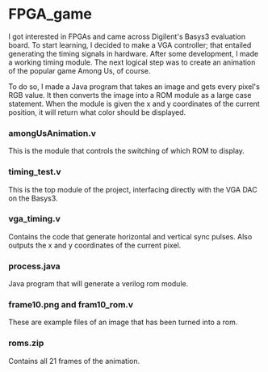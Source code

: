 # FPGA_game

I got interested in FPGAs and came across Digilent's Basys3 evaluation board. To start learning, I decided to make a VGA controller; that entailed generating the timing signals in hardware. After some development, I made a working timing module. The next logical step was to create an animation of the popular game Among Us, of course.

To do so, I made a Java program that takes an image and gets every pixel's RGB value. It then converts the image into a ROM module as a large case statement. When the module is given the x and y coordinates of the current position, it will return what color should be displayed.


### amongUsAnimation.v
This is the module that controls the switching of which ROM to display.

### timing_test.v
This is the top module of the project, interfacing directly with the VGA DAC on the Basys3.

### vga_timing.v
Contains the code that generate horizontal and vertical sync pulses. Also outputs the x and y coordinates of the current pixel.

### process.java
Java program that will generate a verilog rom module.

### frame10.png and fram10_rom.v
These are example files of an image that has been turned into a rom.

### roms.zip
Contains all 21 frames of the animation.
